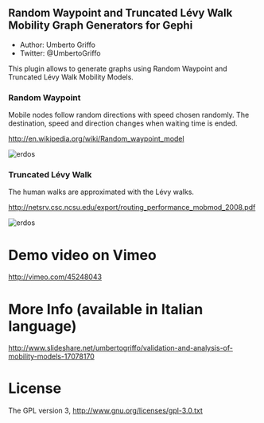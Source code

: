 ## Random Waypoint and Truncated Lévy Walk Mobility Graph Generators for Gephi
* Author: Umberto Griffo
* Twitter: @UmbertoGriffo

This plugin allows to generate graphs using Random Waypoint and Truncated Lévy Walk Mobility Models.

### Random Waypoint
Mobile nodes follow random directions with speed chosen randomly. 
The destination, speed and direction changes when waiting time is ended.

http://en.wikipedia.org/wiki/Random_waypoint_model

![erdos](http://img818.imageshack.us/img818/9305/rwpw.jpg)

### Truncated Lévy Walk
The human walks are approximated with the Lévy walks.

http://netsrv.csc.ncsu.edu/export/routing_performance_mobmod_2008.pdf

![erdos](http://img820.imageshack.us/img820/3870/tlwij.jpg)

# Demo video on Vimeo
http://vimeo.com/45248043

# More Info (available in Italian language)
http://www.slideshare.net/umbertogriffo/validation-and-analysis-of-mobility-models-17078170

# License
The GPL version 3, http://www.gnu.org/licenses/gpl-3.0.txt
